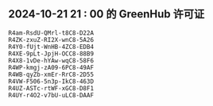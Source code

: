 ## 2024-10-21 21 : 00 的 GreenHub 许可证
```
R4am-RsdU-QMrl-t8C8-D22A
R4ZK-zxuZ-RI2X-wnC8-5A26
R4Y0-fUjt-WnHB-4ZC8-EDB4
R4XE-9pLt-JpjH-OCC8-88B9
R4X8-1vDe-hYAw-wqC8-58F6
R4WP-kmgj-zA09-6PC8-49AF
R4WB-qyZb-xmEr-RrC8-2D55
R4VW-F506-5n3p-IkC8-463D
R4UZ-ASTc-rtWF-xGC8-D8F1
R4UY-r4O2-v7bU-uLC8-DAAF
```
